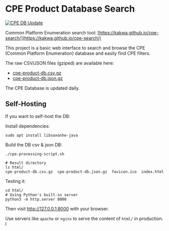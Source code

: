 # CPE Product Database Search

[![CPE DB Update](https://github.com/kakwa/cpe-search/actions/workflows/publish.yml/badge.svg)](https://github.com/kakwa/cpe-search/actions/workflows/publish.yml)


Common Platform Enumeration search tool: [https://kakwa.github.io/cpe-search/](https://kakwa.github.io/cpe-search/)

This project is a basic web interface to search and browse the CPE (Common Platform Enumeration) database and easily find CPE filters.

The raw CSV/JSON files (gziped) are available here:
* [cpe-product-db.csv.gz](https://kakwa.github.io/cpe-search/cpe-product-db.csv.gz)
* [cpe-product-db.json.gz](https://kakwa.github.io/cpe-search/cpe-product-db.json.gz)


The CPE Database is updated daily.

## Self-Hosting

If you want to self-host the DB:

Install dependencies:

```shell
sudo apt install libsaxonhe-java
```
Build the DB csv & json DB:
```shell
./cpe-processing-script.sh

# Result directory
ls html/ 
cpe-product-db.csv.gz  cpe-product-db.json.gz  favicon.ico  index.html
```

Testing it:
```shell
cd html/
# Using Python's built-in server
python3 -m http.server 8000
```

Then visit http://127.0.0.1:8000 with your browser.

Use servers like `apache` or `nginx` to serve the content of `html/` in production.
I

